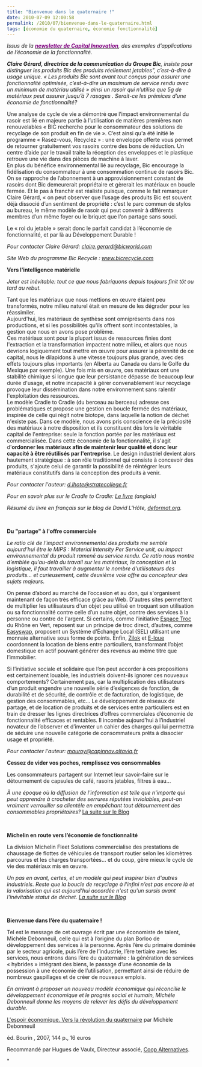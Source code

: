 ```yaml
---
title: "Bienvenue dans le quaternaire !"
date: 2010-07-09 12:00:58
permalink: /2010/07/bienvenue-dans-le-quaternaire.html
tags: [économie du quaternaire, économie fonctionnalité]
---
```


<p class="textes"><em><span>Issus de la <strong><a href="http://www.capital-innovation.fr/newsletter/"><font color="#800080">newsletter de Capital Innovation</font></a></strong>, des exemples d’applications de l’économie de la fonctionnalité.</span></em></p> <p class="textes"><em><span><strong>Claire Gérard, directrice de la communication du Groupe Bic</strong>, insiste pour distinguer les produits Bic des produits réellement jetables", c’est-à-dire à usage unique. « Les produits Bic sont avant tout conçus pour assurer une fonctionnalité optimisée, c’est-à-dire un maximum de service rendu avec un minimum de matériau utilisé »  ainsi un rasoir qui n’utilise que 5g de matériaux peut assurer jusqu’à 7 rasages . Serait-ce les prémices d’une économie de fonctionnalité?</span></em><span> </span></p> <p class=""textes""><span>Une analyse de cycle de vie a démontré que l’impact environnemental du rasoir est lié en majeure partie à l’utilisation de matières premières non renouvelables  <em><span>« </span></em>BIC recherche pour le consommateur des solutions de recyclage de son produit en fin de vie<em><span> »</span></em>. C’est ainsi qu'a été initié le programme « Rasez-vous, Recyclez » : une enveloppe offerte vous permet de retourner gratuitement vos rasoirs contre des bons de réduction. Un centre d’aide par le travail traite la réception des enveloppes et le plastique retrouve une vie dans des pièces de machine à laver.<br />En plus du bénéfice environnemental lié au recyclage, Bic encourage la fidélisation du consommateur à une consommation continue de rasoirs Bic. On se rapproche de l’abonnement à un approvisionnement constant de rasoirs dont Bic demeurerait propriétaire et gèrerait les matériaux en boucle fermée. Et le pas à franchir est réaliste puisque, comme le fait remarquer Claire Gérard, « on peut observer que l’usage des produits Bic est souvent déjà dissocié d’un sentiment de propriété : c’est le parc commun de stylos au bureau, le même modèle de rasoir qui peut convenir à différents membres d’un même foyer ou le briquet que l’on partage sans souci.</span></p> <p><span class=""textes1""><span>Le « roi du jetable » serait donc le parfait candidat à l’économie de fonctionnalité, et par là au Développement Durable !</span></span><span></span></p> <p><em><span>Pour contacter Claire Gérard: <a href=""mailto:claire.gerard@bicworld.com""><span>claire.gerard@bicworld.com</span></a></span></em></p> <p><em><span>Site Web du programme Bic Recycle : <a href=""http://www.bicrecycle.com""><span>www.bicrecycle.com</span></a></span></em><span></span></p> <p class=""textes""><strong><span> </span></strong></p>  <!--more-->  <p class=""textes""><strong><span>Vers l'intelligence matérielle</span></strong><span></span></p> <p class=""textes""><em><span>Jeter est inévitable: tout ce que nous fabriquons depuis toujours finit tôt ou tard au rebut.</span></em><span></span></p> <p class=""textes""><span>Tant que les matériaux que nous mettions en œuvre étaient peu transformés, notre milieu naturel était en mesure de les dégrader pour les réassimiler.<br />Aujourd'hui, les matériaux de synthèse sont omniprésents dans nos productions, et si les possibilités qu'ils offrent sont incontestables, la gestion que nous en avons pose problème.<br />Ces matériaux sont pour la plupart issus de ressources finies dont l'extraction et la transformation impactent notre milieu, et alors que nous devrions logiquement tout mettre en œuvre pour assurer la pérennité de ce capital, nous le dilapidons à une vitesse toujours plus grande, avec des effets toujours plus importants (en Alberta au Canada ou dans le Golfe du Mexique par exemple). Une fois mis en œuvre, ces matériaux ont une stabilité chimique si longue que leur persistance dépasse de beaucoup leur durée d'usage, et notre incapacité à gérer convenablement leur recyclage provoque leur dissémination dans notre environnement sans ralentir l'exploitation des ressources.<br />Le modèle Cradle to Cradle (du berceau au berceau) adresse ces problématiques et propose une gestion en boucle fermée des matériaux, inspirée de celle qui régit notre biotope, dans laquelle la notion de déchet n'existe pas. Dans ce modèle, nous avons pris conscience de la préciosité des matériaux à notre disposition et ils constituent dès lors le véritable capital de l'entreprise: seule la fonction portée par les matériaux est commercialisée. Dans cette économie de la fonctionnalité, il s'agit d'<strong><span>ordonner les matériaux afin de maintenir leur qualité et donc leur capacité à être réutilisés par l'entreprise</span></strong>. Le design industriel devient alors hautement stratégique : à son rôle traditionnel qui consiste à concevoir des produits, s'ajoute celui de garantir la possibilité de réintégrer leurs matériaux constitutifs dans la conception des produits à venir.</span></p> <p class=""textes""><em><span>Pour contacter l'auteur: <a href=""mailto:d.lhote@stratecollege.fr""><span>d.lhote@stratecollege.fr</span></a></span></em></p> <p class=""textes""><em><span>Pour en savoir plus sur le Cradle to Cradle: <a href=""http://www.amazon.fr/gp/product/0865475873/ref=s9_simh_gw_p14_i1?pf_rd_m=A1X6FK5RDHNB96&pf_rd_s=center-1&pf_rd_r=0YC78BEVZTCFFJJM0YVZ&pf_rd_t=101&pf_rd_p=463375513&pf_rd_i=405320""><span>Le livre</span></a> (anglais)</span></em></p> <p class=""textes""><em><span>Résumé du livre en français sur le blog de David L'Hôte, <a href=""http://www.deformat.org/post/2007/09/17/Le-Cradle-to-Cradle-illustre""><span>deformat.org</span></a>.</span></em><span></span></p> <p class=""textes""><strong><span></span></strong> </p> <p class=""textes""><strong><span>Du "partage" à l'offre commerciale</span></strong><span></span></p> <p class=""textes""><em><span>Le ratio clé de l’impact environnemental des produits me semble aujourd’hui être le MIPS : Material Intensity Per Service unit, ou impact environnemental du produit ramené au service rendu. Ce ratio nous montre d’emblée qu’au-delà du travail sur les matériaux, la conception et la logistique, il faut travailler à augmenter le nombre d'utilisateurs des produits… et curieusement, cette deuxième voie offre au concepteur des sujets majeurs.</span></em><span></span></p> <p class=""textes""><span>On pense d’abord au marché de l’occasion et au don, qui s'organisent maintenant de façon très efficace grâce au Web. D'autres sites permettent de multiplier les utilisateurs d'un objet peu utilisé en troquant son utilisation ou sa fonctionnalité contre celle d’un autre objet, contre des services à la personne ou contre de l'argent. Si certains, comme l’initiative <a href=""http://www.rhoneenvert.fr/espace_troc.html""><span>Espace Troc</span></a> du Rhône en Vert, reposent sur un principe de troc direct, d’autres, comme <a href=""http://www.easyswap.org/""><span>Easyswap</span></a>, proposent un Système d’Échange Local (SEL) utilisant une monnaie alternative sous forme de points. Enfin, <a href=""http://fr.zilok.com/""><span>Zilok</span></a> et <a href=""http://www.e-loue.com/""><span>E-loue</span></a> coordonnent la location de biens entre particuliers, transformant l’objet domestique en actif pouvant générer des revenus au même titre que l’immobilier. </span></p> <p class=""textes""><span>Si l’initiative sociale et solidaire que l’on peut accorder à ces propositions est certainement louable, les industriels doivent-ils ignorer ces nouveaux comportements? Certainement pas, car la multiplication des utilisateurs d’un produit engendre une nouvelle série d’exigences de fonction, de durabilité et de sécurité, de contrôle et de facturation, de logistique, de gestion des consommables, etc... Le développement de réseaux de partage, et de location de produits et de services entre particuliers est en train de dresser les lignes directrices d’offres commerciales d’économie de fonctionnalité efficaces et rentables. Il incombe aujourd’hui à l’industriel novateur de l’observer et d’inventer un cahier des charges qui lui permettra de séduire une nouvelle catégorie de consommateurs prêts à dissocier usage et propriété.</span></p> <p class=""textes""><em><span>Pour contacter l'auteur: <a href=""mailto:mauroy@capinnov.altavia.fr""><span>mauroy@capinnov.altavia.fr</span></a></span></em><span></span></p> <p><strong><span>Cessez de vider vos poches, remplissez vos consommables</span></strong></p> <p><span>Les consommateurs partagent sur Internet leur savoir-faire sur le détournement de capsules de café, rasoirs jetables, filtres à eau...</span></p> <p><em><span>À une époque où la diffusion de l'information est telle que n'importe qui peut apprendre à crocheter des serrures réputées inviolables, peut-on vraiment verrouiller sa clientèle en empêchant tout détournement des consommables propriétaires?</span></em><span> <a href=""http://www.blog.capital-innovation.fr/page.php?num=16331""><span>La suite sur le Blog</span></a></span></p> <p><span> </span></p> <p><strong><span>Michelin en route vers l’économie de fonctionnalité</span></strong></p> <p><span>La division Michelin Fleet Solutions commercialise des prestations de chaussage de flottes de véhicules de transport routier selon les kilomètres parcourus et les charges transportées... et du coup, gère mieux le cycle de vie des matériaux mis en œuvre.</span></p> <p><em><span>Un pas en avant, certes, et un modèle qui peut inspirer bien d'autres industriels. Reste que la boucle de recyclage à l'infini n’est pas encore là et la valorisation qui est aujourd'hui accordée n'est qu'un sursis avant l'inévitable statut de déchet. <a href=""http://www.blog.capital-innovation.fr/page.php?num=16334""><span>La suite sur le Blog </span></a></span></em></p> <p><span> </span></p> <p><strong><span>Bienvenue dans l’ère du quaternaire ! </span></strong><span></span></p> <p><span>Tel est le message de cet ouvrage écrit par une économiste de talent, Michèle Debonneuil, celle qui est à l’origine du plan Borloo de développement des services à la personne. Après l’ère du primaire dominée par le secteur agricole, puis l’ère de l’industrie, l’ère tertiaire avec les services, nous entrons dans l’ère du quaternaire : la génération de services « hybrides » intégrant des biens, le passage d’une économie de la possession à une économie de l’utilisation, permettant ainsi de réduire de nombreux gaspillages et de créer de nouveaux emplois.</span></p> <p><em><span>En arrivant à proposer un nouveau modèle économique qui réconcilie le développement économique et le progrès social et humain, Michèle Debonneuil donne les moyens de relever les défis du développement durable.</span></em></p> <p><span><a href=""http://www.amazon.fr/Lespoir-économique-Vers-révolution-quaternaire/dp/2849410616/ref=sr_1_1?ie=UTF8&s=books&qid=1277737921&sr=8-1""><span>L'espoir économique. Vers la révolution du quaternaire</span></a> par Michèle Debonneuil</span></p> <p><span>éd. Bourin , 2007, 144 p., 16 euros</span></p> <p><span>Recommandé par Hugues de Vaulx, Directeur associé, <a href=""http://www.coop-alternatives.fr""><span>Coop Alternatives</span></a>.</span></p>"

